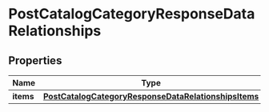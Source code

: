 
# PostCatalogCategoryResponseDataRelationships

## Properties
| Name | Type | Description | Notes |
| ------------ | ------------- | ------------- | ------------- |
| **items** | [**PostCatalogCategoryResponseDataRelationshipsItems**](PostCatalogCategoryResponseDataRelationshipsItems.md) |  |  [optional] |



